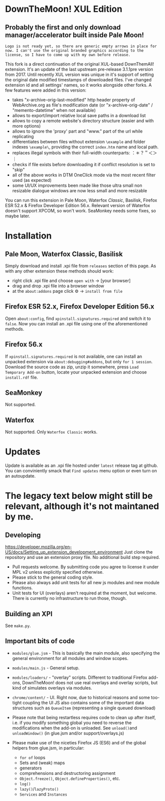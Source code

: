 DownTheMoon! XUL Edition
==================
Probably the first and only download manager/accelerator built inside Pale Moon!
-------------------

`Logo is not ready yet, so there are generic empty arrows in place for now. I can't use the original branded graphics according to the license, so I have to come up with my own before release.`

This fork is a direct continuation of the original XUL-based DownThemAll! extension. It's an update of the last upstream pre-release 3.1.1pre version from 2017. Until recently XUL version was unique in it's support of setting the original date modified timestamps of downloaded files. I've changed extension id and all settings' names, so it works alongside other forks. A few features were added in this version:
- takes "x-archive-orig-last-modified" http header property of WebArchive.org as file's modification date (or "x-archive-orig-date" / "memento-datetime" when not available)
- allows to export/import relative local save paths in a download list
- allows to copy a remote website's directory structure (easier and with more options)
- allows to ignore the 'proxy' part and "www." part of the url while replicating
- differentiates between files without extension `\example` and folder indexes `\example\`, providing the correct `index.htm` name and local path.
- replaces illegal symbols with their full-width counterparts: 	：＊？＂＜＞｜
- checks if file exists before downloading it if conflict resolution is set to "skip"
- all of the above works in DTM OneClick mode via the most recent filter used (as expected)
- some UI/UX improvements been made like those ultra small non resizable dialogue windows are now less small and more resizable


You can run this extension in Pale Moon, Waterfox *Classic*, Basilisk, Firefox ESR 52.x & Firefox Developer Edition 56.x. Relevant version of Waterfox doesn't support XPCOM, so won't work. SeaMonkey needs some fixes, so maybe later.

Installation
==================
Pale Moon, Waterfox Classic, Basilisk
-------------------

Simply download and install .xpi file from `releases` section of this page. As with any other extension these methods should work:
- right click .xpi file and choose `open with` -> [your browser]
- drag and drop .xpi file into a browser window
- at the `about:addons` page click ⚙️ -> `install from file`

Firefox ESR 52.x, Firefox Developer Edition 56.x
-------------------

Open `about:config`, find `xpinstall.signatures.required` and switch it to `false`. Now you can install an .xpi file using one of the aforementioned methods.

Firefox 56.x
-------------------

If `xpinstall.signatures.required` is not available, one can install an unpacked extension via `about:debugging#addons`, but only `for 1 session`. Download the source code as zip, unzip it somewhere, press `Load Temporary Add-on` button, locate your unpacked extension and choose `install.rdf` file.

SeaMonkey
-------------------

Not supported.

Waterfox
-------------------

Not supported. Only `Waterfox Classic` works.

Updates
==================

Update is available as an .xpi file hosted under `latest` release tag at github. You can conviniently smack that `Find updates` menu option or even turn on an autoupdate.

The legacy text below might still be relevant, although it's not maintaned by me.
==================

Developing
-------------------

https://developer.mozilla.org/en-US/docs/Setting_up_extension_development_environment
Just clone the repository and use an extension proxy file. No additional build step required.

- Pull requests welcome. By submitting code you agree to license it under MPL v2 unless explicitly specified otherwise. 
- Please stick to the general coding style.
- Please also always add unit tests for all new js modules and new module functions.
- Unit tests for UI (overlays) aren't required at the moment, but welcome. There is currently no infrastructure to run those, though.

Building an XPI
-------------------

See `make.py`.

Important bits of code
-------------------

- `modules/glue.jsm` - This is basically the main module, also specifying the general environment for all modules and window scopes.
- `modules/main.js` - General setup.
- `modules/loaders/` - "overlay" scripts. Different to traditional Firefox add-ons, DownTheMoon! does not use real overlays and overlay scripts, but kind of simulates overlays via modules.
- `chrome/content/` - UI. Right now, due to historical reasons and some too-tight coupling the UI JS also contains some of the important data structures such as `QueueItem` (representing a single queued download)

- Please note that being restartless requires code to clean up after itself, i.e. if you modify something global you need to reverse the modifications when the add-on is unloaded. See `unload()`and `unloadWindow()` (in glue.jsm and/or support/overlays.js)
- Please make use of the niceties Firefox JS (ES6) and of the global helpers from glue.jsm, in particular:
  - `for of` loops
  - Sets and (weak) maps
  - generators
  - comprehensions and destructoring assignment
  - `Object.freeze()`, `Object.defineProperties()`, etc.
  - `log()`
  - `lazy()`/`lazyProto()`
  - `Services` and `Instances`
